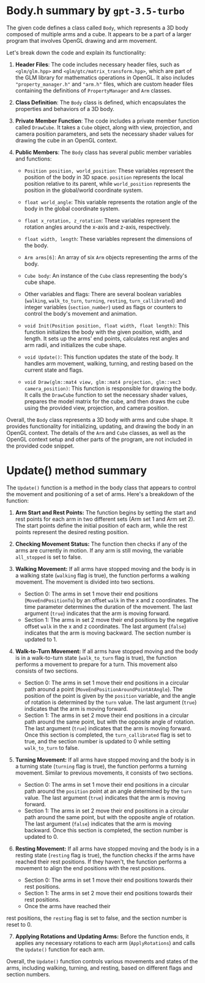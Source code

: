 # Body.h summary by `gpt-3.5-turbo`

The given code defines a class called `Body`, which represents a 3D body composed of multiple arms and a cube. It appears to be a part of a larger program that involves OpenGL drawing and arm movement.

Let's break down the code and explain its functionality:

1. **Header Files**: The code includes necessary header files, such as `<glm/glm.hpp>` and `<glm/gtc/matrix_transform.hpp>`, which are part of the GLM library for mathematics operations in OpenGL. It also includes `"property_manager.h"` and `"arm.h"` files, which are custom header files containing the definitions of `PropertyManager` and `Arm` classes.

2. **Class Definition**: The `Body` class is defined, which encapsulates the properties and behaviors of a 3D body.

3. **Private Member Function**: The code includes a private member function called `DrawCube`. It takes a `Cube` object, along with view, projection, and camera position parameters, and sets the necessary shader values for drawing the cube in an OpenGL context.

4. **Public Members**: The `Body` class has several public member variables and functions:

   - `Position position, world_position`: These variables represent the position of the body in 3D space. `position` represents the local position relative to its parent, while `world_position` represents the position in the global/world coordinate system.
   
   - `float world_angle`: This variable represents the rotation angle of the body in the global coordinate system.
   
   - `float x_rotation, z_rotation`: These variables represent the rotation angles around the x-axis and z-axis, respectively.
   
   - `float width, length`: These variables represent the dimensions of the body.
   
   - `Arm arms[6]`: An array of six `Arm` objects representing the arms of the body.
   
   - `Cube body`: An instance of the `Cube` class representing the body's cube shape.
   
   - Other variables and flags: There are several boolean variables (`walking`, `walk_to_turn`, `turning`, `resting`, `turn_callibrated`) and integer variables (`section_number`) used as flags or counters to control the body's movement and animation.
   
   - `void Init(Position position, float width, float length)`: This function initializes the body with the given position, width, and length. It sets up the arms' end points, calculates rest angles and arm radii, and initializes the cube shape.
   
   - `void Update()`: This function updates the state of the body. It handles arm movement, walking, turning, and resting based on the current state and flags.
   
   - `void Draw(glm::mat4 view, glm::mat4 projection, glm::vec3 camera_position)`: This function is responsible for drawing the body. It calls the `DrawCube` function to set the necessary shader values, prepares the model matrix for the cube, and then draws the cube using the provided view, projection, and camera position.

Overall, the `Body` class represents a 3D body with arms and cube shape. It provides functionality for initializing, updating, and drawing the body in an OpenGL context. The details of the `Arm` and `Cube` classes, as well as the OpenGL context setup and other parts of the program, are not included in the provided code snippet.

# Update() method summary

The `Update()` function is a method in the body class that appears to control the movement and positioning of a set of arms. Here's a breakdown of the function:

1. **Arm Start and Rest Points:** The function begins by setting the start and rest points for each arm in two different sets (Arm set 1 and Arm set 2). The start points define the initial position of each arm, while the rest points represent the desired resting position.

2. **Checking Movement Status:** The function then checks if any of the arms are currently in motion. If any arm is still moving, the variable `all_stopped` is set to false.

3. **Walking Movement:** If all arms have stopped moving and the body is in a walking state (`walking` flag is true), the function performs a walking movement. The movement is divided into two sections.

   - Section 0: The arms in set 1 move their end positions (`MoveEndPositionTo`) by an offset `walk` in the x and z coordinates. The time parameter determines the duration of the movement. The last argument (`true`) indicates that the arm is moving forward.
   - Section 1: The arms in set 2 move their end positions by the negative offset `walk` in the x and z coordinates. The last argument (`false`) indicates that the arm is moving backward. The section number is updated to 1.

4. **Walk-to-Turn Movement:** If all arms have stopped moving and the body is in a walk-to-turn state (`walk_to_turn` flag is true), the function performs a movement to prepare for a turn. This movement also consists of two sections.

   - Section 0: The arms in set 1 move their end positions in a circular path around a point (`MoveEndPositionAroundPointAtAngle`). The position of the point is given by the `position` variable, and the angle of rotation is determined by the `turn` value. The last argument (`true`) indicates that the arm is moving forward.
   - Section 1: The arms in set 2 move their end positions in a circular path around the same point, but with the opposite angle of rotation. The last argument (`true`) indicates that the arm is moving forward. Once this section is completed, the `turn_callibrated` flag is set to true, and the section number is updated to 0 while setting `walk_to_turn` to false.

5. **Turning Movement:** If all arms have stopped moving and the body is in a turning state (`turning` flag is true), the function performs a turning movement. Similar to previous movements, it consists of two sections.

   - Section 0: The arms in set 1 move their end positions in a circular path around the `position` point at an angle determined by the `turn` value. The last argument (`true`) indicates that the arm is moving forward.
   - Section 1: The arms in set 2 move their end positions in a circular path around the same point, but with the opposite angle of rotation. The last argument (`false`) indicates that the arm is moving backward. Once this section is completed, the section number is updated to 0.

6. **Resting Movement:** If all arms have stopped moving and the body is in a resting state (`resting` flag is true), the function checks if the arms have reached their rest positions. If they haven't, the function performs a movement to align the end positions with the rest positions.

   - Section 0: The arms in set 1 move their end positions towards their rest positions.
   - Section 1: The arms in set 2 move their end positions towards their rest positions.
   - Once the arms have reached their

 rest positions, the `resting` flag is set to false, and the section number is reset to 0.

7. **Applying Rotations and Updating Arms:** Before the function ends, it applies any necessary rotations to each arm (`ApplyRotations`) and calls the `Update()` function for each arm.

Overall, the `Update()` function controls various movements and states of the arms, including walking, turning, and resting, based on different flags and section numbers.